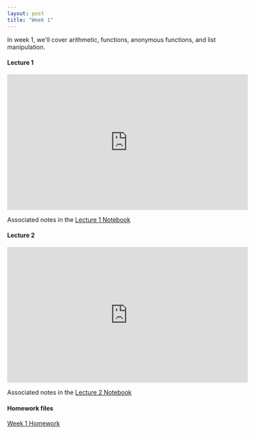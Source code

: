 ```yaml
---
layout: post
title: "Week 1"
---
```


In week 1, we'll cover arithmetic, functions, anonymous functions, and list manipulation.


#### Lecture 1

<iframe width="560" height="315" src="https://www.youtube.com/embed/-Gr9ASEw8ak" title="YouTube video player" frameborder="0" allow="accelerometer; autoplay; clipboard-write; encrypted-media; gyroscope; picture-in-picture" allowfullscreen></iframe>


Associated notes in the [Lecture 1 Notebook](/math350/assets/350_lecture_1.nb)

#### Lecture 2

<iframe width="560" height="315" src="https://www.youtube.com/embed/5W4FsWLEJrM" title="YouTube video player" frameborder="0" allow="accelerometer; autoplay; clipboard-write; encrypted-media; gyroscope; picture-in-picture" allowfullscreen></iframe>

Associated notes in the [Lecture 2 Notebook](/math350/assets/350_lecture_2.nb)

#### Homework files

[Week 1 Homework](/math350/assets/Homework1.pdf)
